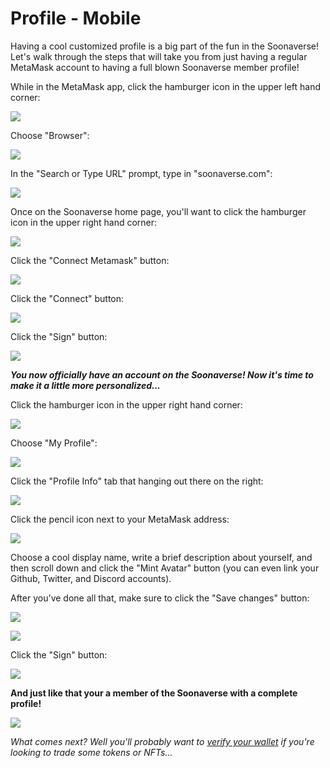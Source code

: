 # Profile - Mobile

Having a cool customized profile is a big part of the fun in the Soonaverse! Let's walk through the steps that will take you from just having a regular MetaMask account to having a full blown Soonaverse member profile!



While in the MetaMask app, click the hamburger icon in the upper left hand corner:

![](<../../.gitbook/assets/image (25) (1) (1) (1) (1) (1) (1) (1) (1).png>)

Choose "Browser":

![](<../../.gitbook/assets/image (18) (1) (1) (1).png>)

In the "Search or Type URL" prompt, type in "soonaverse.com":

![](<../../.gitbook/assets/image (28) (1) (1) (1) (1) (1) (1).png>)

Once on the Soonaverse home page, you'll want to click the hamburger icon in the upper right hand corner:

![](<../../.gitbook/assets/image (12) (1).png>)

Click the "Connect Metamask" button:

![](<../../.gitbook/assets/image (14) (1) (1).png>)

Click the "Connect" button:

![](<../../.gitbook/assets/image (9) (1) (1).png>)

Click the "Sign" button:

![](<../../.gitbook/assets/image (22) (1) (1) (1) (1) (1) (1) (1) (1).png>)



_**You now officially have an account on the Soonaverse! Now it's time to make it a little more personalized...**_



Click the hamburger icon in the upper right hand corner:

![](<../../.gitbook/assets/image (13) (1) (1) (1).png>)

Choose "My Profile":

![](<../../.gitbook/assets/image (16) (1) (1).png>)

Click the "Profile Info" tab that hanging out there on the right:

![](<../../.gitbook/assets/image (24) (1) (1) (1).png>)

Click the pencil icon next to your MetaMask address:

![](<../../.gitbook/assets/image (20) (1) (1) (1) (1) (1).png>)

Choose a cool display name, write a brief description about yourself, and then scroll down and click the "Mint Avatar" button (you can even link your Github, Twitter, and Discord accounts).

After you've done all that, make sure to click the "Save changes" button:

![](<../../.gitbook/assets/image (21) (1) (1).png>)

![](<../../.gitbook/assets/image (19) (1) (1) (1) (1) (1).png>)

Click the "Sign" button:

![](<../../.gitbook/assets/image (8) (1) (1) (1).png>)



**And just like that your a member of the Soonaverse with a complete profile!**



![](<../../.gitbook/assets/image (27) (1) (1) (1) (1) (1) (1) (1).png>)





_What comes next? Well you'll probably want to_ [_verify your wallet_](../verifying-your-wallets.md) _if you're looking to trade some tokens or NFTs..._


